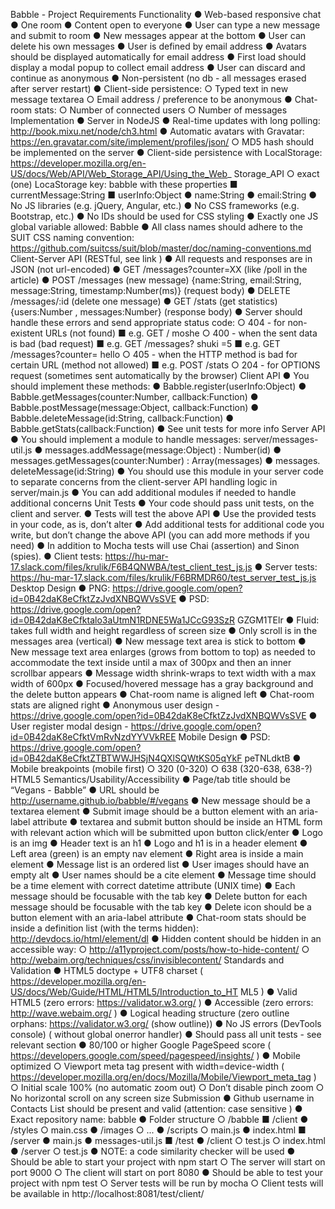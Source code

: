 Babble - Project Requirements
Functionality
● Web-based responsive chat
● One room
● Content open to everyone
● User can type a new message and submit to room
● New messages appear at the bottom
● User can delete his own messages
● User is defined by email address
● Avatars should be displayed automatically for email address
● First load should display a modal popup to collect email address
● User can discard and continue as anonymous
● Non-persistent (no db - all messages erased after server restart)
● Client-side persistence:
○ Typed text in new message textarea
○ Email address / preference to be anonymous
● Chat-room stats:
○ Number of connected users
○ Number of messages
Implementation
● Server in NodeJS
● Real-time updates with long polling: http://book.mixu.net/node/ch3.html
● Automatic avatars with Gravatar: https://en.gravatar.com/site/implement/profiles/json/
○ MD5 hash should be implemented on the server
● Client-side persistence with LocalStorage:
https://developer.mozilla.org/en-US/docs/Web/API/Web_Storage_API/Using_the_Web_
Storage_API
○ exact (one) LocaStorage key: babble with these properties
■ currentMessage:String
■ userInfo:Object
● name:String
● email:String
● No JS libraries (e.g. jQuery, Angular, etc.)
● No CSS frameworks (e.g. Bootstrap, etc.)
● No IDs should be used for CSS styling
● Exactly one JS global variable allowed: Babble
● All class names should adhere to the SUIT CSS naming convention:
https://github.com/suitcss/suit/blob/master/doc/naming-conventions.md
Client-Server API (RESTful, see link )
● All requests and responses are in JSON (not url-encoded)
● GET /messages?counter=XX (like /poll in the article)
● POST /messages (new message)
{name:String, email:String, message:String,
timestamp:Number(ms)} (request body)
● DELETE /messages/:id (delete one message)
● GET /stats (get statistics)
{users:Number , messages:Number} (response body)
● Server should handle these errors and send appropriate status code:
○ 404 - for non-existent URLs (not found)
■ e.g. GET / moshe
○ 400 - when the sent data is bad (bad request)
■ e.g. GET /messages? shuki =5
■ e.g. GET /messages?counter= hello
○ 405 - when the HTTP method is bad for certain URL (method not allowed)
■ e.g. POST /stats
○ 204 - for OPTIONS request (sometimes sent automatically by the browser)
Client API
● You should implement these methods:
● Babble.register(userInfo:Object)
● Babble.getMessages(counter:Number, callback:Function)
● Babble.postMessage(message:Object, callback:Function)
● Babble.deleteMessage(id:String, callback:Function)
● Babble.getStats(callback:Function)
● See unit tests for more info
Server API
● You should implement a module to handle messages: server/messages-util.js
● messages.addMessage(message:Object) : Number(id)
● messages.getMessages(counter:Number) : Array(messages)
● messages. deleteMessage(id:String)
● You should use this module in your server code to separate concerns from the
client-server API handling logic in server/main.js
● You can add additional modules if needed to handle additional concerns
Unit Tests
● Your code should pass unit tests, on the client and server.
● Tests will test the above API
● Use the provided tests in your code, as is, don’t alter
● Add additional tests for additional code you write, but don’t change the above API (you
can add more methods if you need)
● In addition to Mocha tests will use Chai (assertion) and Sinon (spies).
● Client tests: https://hu-mar-17.slack.com/files/krulik/F6B4QNWBA/test_client_test_js.js
● Server tests: https://hu-mar-17.slack.com/files/krulik/F6BRMDR60/test_server_test_js.js
Desktop Design
● PNG: https://drive.google.com/open?id=0B42daK8eCfktZzJvdXNBQWVsSVE
● PSD:
https://drive.google.com/open?id=0B42daK8eCfktalo3aUtmN1RDNE5Wa1JCcG93SzR
GZGM1TElr
● Fluid: takes full width and height regardless of screen size
● Only scroll is in the messages area (vertical)
● New message text area is stick to bottom
● New message text area enlarges (grows from bottom to top) as needed to accommodate
the text inside until a max of 300px and then an inner scrollbar appears
● Message width shrink-wraps to text width with a max width of 600px
● Focused/hovered message has a gray background and the delete button appears
● Chat-room name is aligned left
● Chat-room stats are aligned right
● Anonymous user design -
https://drive.google.com/open?id=0B42daK8eCfktZzJvdXNBQWVsSVE
● User register modal design -
https://drive.google.com/open?id=0B42daK8eCfktVmRvNzdYYVVkREE
Mobile Design
● PSD:
https://drive.google.com/open?id=0B42daK8eCfktZTBTWWJHSjN4QXlSQWtKS05qYkF
peTNLdktB
● Mobile breakpoints (mobile first)
○ 320 (0-320)
○ 638 (320-638, 638-?)
HTML5 Semantics/Usability/Accessibility
● Page/tab title should be “Vegans - Babble”
● URL should be http://username.github.io/babble/#/vegans
● New message should be a textarea element
● Submit image should be a button element with an aria-label attribute
● textarea and submit button should be inside an HTML form with relevant action which
will be submitted upon button click/enter
● Logo is an img
● Header text is an h1
● Logo and h1 is in a header element
● Left area (green) is an empty nav element
● Right area is inside a main element
● Message list is an ordered list
● User images should have an empty alt
● User names should be a cite element
● Message time should be a time element with correct datetime attribute (UNIX time)
● Each message should be focusable with the tab key
● Delete button for each message should be focusable with the tab key
● Delete icon should be a button element with an aria-label attribute
● Chat-room stats should be inside a definition list (with the terms hidden):
http://devdocs.io/html/element/dl
● Hidden content should be hidden in an accessible way:
○ http://a11yproject.com/posts/how-to-hide-content/
○ http://webaim.org/techniques/css/invisiblecontent/
Standards and Validation
● HTML5 doctype + UTF8 charset
( https://developer.mozilla.org/en-US/docs/Web/Guide/HTML/HTML5/Introduction_to_HT
ML5 )
● Valid HTML5 (zero errors: https://validator.w3.org/ )
● Accessible (zero errors: http://wave.webaim.org/ )
● Logical heading structure (zero outline orphans: https://validator.w3.org/ (show outline))
● No JS errors (DevTools console) ( without global onerror handler)
● Should pass all unit tests - see relevant section
● 80/100 or higher Google PageSpeed score
( https://developers.google.com/speed/pagespeed/insights/ )
● Mobile optimized
○ Viewport meta tag present with width=device-width
( https://developer.mozilla.org/en/docs/Mozilla/Mobile/Viewport_meta_tag )
○ Initial scale 100% (no automatic zoom out)
○ Don’t disable pinch zoom
○ No horizontal scroll on any screen size
Submission
● Github username in Contacts List should be present and valid (attention: case sensitive )
● Exact repository name: babble
● Folder structure
○ /babble
■ /client
● /styles
○ main.css
● /images
○ ...
● /scripts
○ main.js
● index.html
■ /server
● main.js
● messages-util.js
■ /test
● /client
○ test.js
○ index.html
● /server
○ test.js
● NOTE: a code similarity checker will be used
● Should be able to start your project with npm start
○ The server will start on port 9000
○ The client will start on port 8080
● Should be able to test your project with npm test
○ Server tests will be run by mocha
○ Client tests will be available in http://localhost:8081/test/client/
